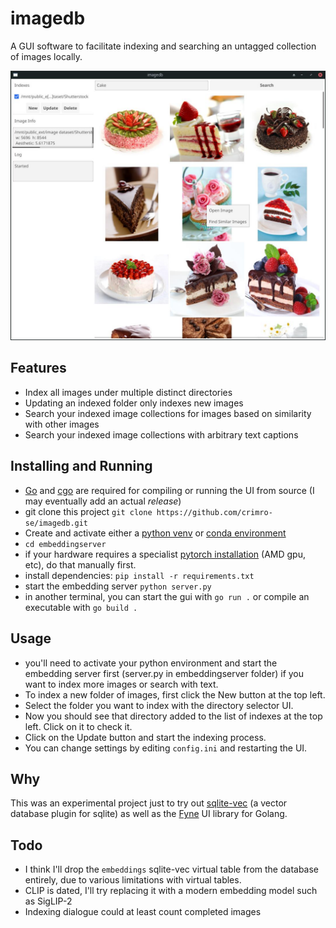 # imagedb

A GUI software to facilitate indexing and searching an untagged collection of images locally.

![screenshot](imagedb.jpg)

## Features

- Index all images under multiple distinct directories
- Updating an indexed folder only indexes new images
- Search your indexed image collections for images based on similarity with other images
- Search your indexed image collections with arbitrary text captions

## Installing and Running

- [Go](https://go.dev) and [cgo](https://github.com/go101/go101/wiki/CGO-Environment-Setup) are required for compiling or running the UI from source (I may eventually add an actual *release*)
- git clone this project  `git clone https://github.com/crimro-se/imagedb.git`
- Create and activate either a [python venv](https://docs.python.org/3/library/venv.html) or [conda environment](https://docs.conda.io/projects/conda/en/latest/user-guide/tasks/manage-environments.html)
- `cd embeddingserver`
- if your hardware requires a specialist [pytorch installation](https://pytorch.org/get-started/locally/) (AMD gpu, etc), do that manually first.
- install dependencies: `pip install -r requirements.txt`
- start the embedding server `python server.py`
- in another terminal, you can start the gui with `go run .` or compile an executable with `go build .`

## Usage

- you'll need to activate your python environment and start the embedding server first (server.py in embeddingserver folder) if you want to index more images or search with text.
- To index a new folder of images, first click the New button at the top left.
- Select the folder you want to index with the directory selector UI.
- Now you should see that directory added to the list of indexes at the top left. Click on it to check it.
- Click on the Update button and start the indexing process.
- You can change settings by editing `config.ini` and restarting the UI.

## Why

This was an experimental project just to try out [sqlite-vec](https://github.com/asg017/sqlite-vec) (a vector database plugin for sqlite) as well as the [Fyne](https://fyne.io/) UI library for Golang.

## Todo

- I think I'll drop the `embeddings` sqlite-vec virtual table from the database entirely, due to various limitations with virtual tables.
- CLIP is dated, I'll try replacing it with a modern embedding model such as SigLIP-2
- Indexing dialogue could at least count completed images